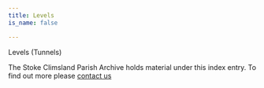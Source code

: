 ```yaml
---
title: Levels
is_name: false

---
```


Levels (Tunnels)


The Stoke Climsland Parish Archive holds material under this index entry. To find out more please [contact us](/contact/)
